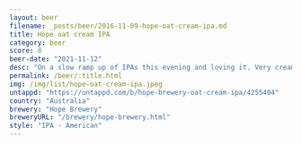 ```yaml
---
layout: beer
filename: _posts/beer/2016-11-09-hope-oat-cream-ipa.md
title: Hope oat cream IPA
category: beer
score: 8
beer-date: "2021-11-12"
desc: "On a slow ramp up of IPAs this evening and loving it. Very creamy taste with a slight zest. Delivers exactly what the can promises"
permalink: /beer/:title.html
img: /img/list/hope-oat-cream-ipa.jpeg
untappd: "https://untappd.com/b/hope-brewery-oat-cream-ipa/4255404"
country: "Australia"
brewery: "Hope Brewery"
breweryURL: "/brewery/hope-brewery.html"
style: "IPA - American"
---
```

